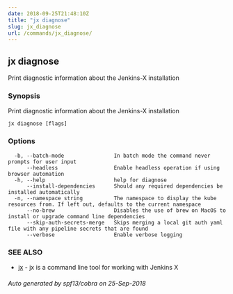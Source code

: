 ```yaml
---
date: 2018-09-25T21:48:10Z
title: "jx diagnose"
slug: jx_diagnose
url: /commands/jx_diagnose/
---
```

## jx diagnose

Print diagnostic information about the Jenkins-X installation

### Synopsis

Print diagnostic information about the Jenkins-X installation

```
jx diagnose [flags]
```

### Options

```
  -b, --batch-mode                In batch mode the command never prompts for user input
      --headless                  Enable headless operation if using browser automation
  -h, --help                      help for diagnose
      --install-dependencies      Should any required dependencies be installed automatically
  -n, --namespace string          The namespace to display the kube resources from. If left out, defaults to the current namespace
      --no-brew                   Disables the use of brew on MacOS to install or upgrade command line dependencies
      --skip-auth-secrets-merge   Skips merging a local git auth yaml file with any pipeline secrets that are found
      --verbose                   Enable verbose logging
```

### SEE ALSO

* [jx](/commands/jx/)	 - jx is a command line tool for working with Jenkins X

###### Auto generated by spf13/cobra on 25-Sep-2018
